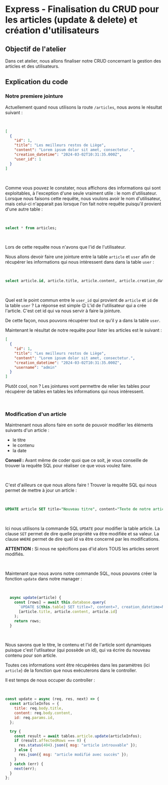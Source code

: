 # Express - Finalisation du CRUD pour les articles (update & delete) et création d'utilisateurs

## Objectif de l'atelier

Dans cet atelier, nous allons finaliser notre CRUD concernant la gestion des articles et des utilisateurs.

## Explication du code

### Notre premiere jointure

Actuellement quand nous utilisons la route `/articles`, nous avons le résultat suivant :

<br />

```json
[
  {
    "id": 1,
    "title": "Les meilleurs restos de Liège",
    "content": "Lorem ipsum dolor sit amet, consectetur.",
    "creation_datetime": "2024-03-02T10:31:35.000Z",
    "user_id": 1
  }
]
```

<br />

Comme vous pouvez le constater, nous affichons des informations qui sont exploitables, à l'exception d'une seule vraiment utile : le nom d'utilisateur.
Lorsque nous faisons cette requête, nous voulons avoir le nom d'utilisateur, mais celui-ci n'apparait pas lorsque l'on fait notre requête puisqu'il provient d'une autre table :

<br />

```SQL
select * from articles;
```

<br />

Lors de cette requête nous n'avons que l'id de l'utilisateur.

Nous allons devoir faire une jointure entre la table `article` et `user` afin de récupérer les informations qui nous intéressent dans dans la table `user` :

<br />

```sql
select article.id, article.title, article.content, article.creation_datetime, user.username from ${this.table} JOIN user ON article.user_id = user.id
```

<br />

Quel est le point commun entre le `user_id` qui provient de `article` et `id` de la table `user` ?
La réponse est simple 😉 L'id de l'utilisateur qui a crée l'article. C'est cet id qui va nous servir à faire la jointure.

De cette façon, nous pouvons récupérer tout ce qu'il y a dans la table `user`.

Maintenant le résultat de notre requête pour lister les articles est le suivant :

```json
[
  {
    "id": 1,
    "title": "Les meilleurs restos de Liège",
    "content": "Lorem ipsum dolor sit amet, consectetur.",
    "creation_datetime": "2024-03-02T10:31:35.000Z",
    "username": "admin"
  }
]
```

Plutôt cool, non ?
Les jointures vont permettre de relier les tables pour récupérer de tables en tables les informations qui nous intéressent.

<br />

### Modification d'un article

Maintnenant nous allons faire en sorte de pouvoir modifier les éléments suivants d'un article :
- le titre
- le contenu
- la date

**Conseil :** Avant même de coder quoi que ce soit, je vous conseille de trouver la requête SQL pour réaliser ce que vous voulez faire.

<br />

C'est d'ailleurs ce que nous allons faire ! Trouver la requête SQL qui nous permet de mettre à jour un article :

<br />

```sql
UPDATE article SET title="Nouveau titre", content="Texte de notre article", creation_datetime=NOW() WHERE id=3
```
<br />

Ici nous utilisons la commande SQL `UPDATE` pour modifier la table article.
La clause `SET` permet de dire quelle propriété va être modifiée et sa valeur.
La clause `WHERE` permet de dire quel id va être concerné par les modifications.

**ATTENTION :** Si nous ne spécifions pas d'id alors TOUS les articles seront modifiés.

<br />

Maintenant que nous avons notre commande SQL, nous pouvons créer la fonction `update` dans notre manager :

<br />

```js
  async update(article) {
    const [rows] = await this.database.query(
      `UPDATE ${this.table} SET title=?, content=?, creation_datetime=NOW() WHERE id=?`,
      [article.title, article.content, article.id]
    );
    return rows;
  }
```

<br />

Nous savons que le titre, le contenu et l'id de l'article sont dynamiques puisque c'est l'utlisateur (qui possède un id), qui va écrire du nouveau contenu pour son article.

Toutes ces informations vont être récupérées dans les paramètres (ici `article`) de la fonction que nous exécuterons dans le controller.

Il est temps de nous occuper du controller :

<br />

```js
const update = async (req, res, next) => {
  const articleInfos = {
    title: req.body.title,
    content: req.body.content,
    id: req.params.id,
  };

  try {
    const result = await tables.article.update(articleInfos);
    if (result.affectedRows === 0) {
      res.status(404).json({ msg: "article introuvable" });
    } else {
      res.json({ msg: "article modifié avec succès" });
    }
  } catch (err) {
    next(err);
  }
};
```

<br />
